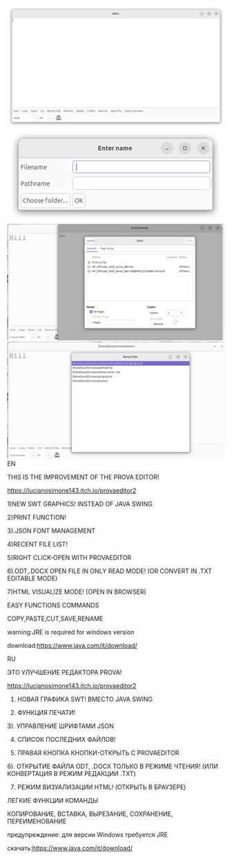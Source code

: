 <img src="https://github.com/simonov123/ProvaEditor2/blob/main/Screenshot%20from%202025-04-19%2012-56-59.png?raw=true">
<img src="https://github.com/simonov123/ProvaEditor2/blob/main/Screenshot%20from%202025-04-19%2012-57-30.png?raw=true">
<img src="https://github.com/simonov123/ProvaEditor2/blob/main/Screenshot%20from%202025-04-19%2012-58-56.png">
<img src="https://github.com/simonov123/ProvaEditor2/blob/main/Screenshot%20from%202025-04-19%2012-59-16.png?raw=true">
EN

THIS IS THE IMPROVEMENT OF THE PROVA EDITOR!

https://lucianosimone143.itch.io/provaeditor2

1)NEW SWT GRAPHICS! INSTEAD OF JAVA SWING

2)PRINT FUNCTION!

3).JSON FONT MANAGEMENT

4)RECENT FILE LIST!

5)RIGHT CLICK-OPEN WITH PROVAEDITOR

6).ODT,.DOCX OPEN FILE IN ONLY READ MODE! (OR CONVERT IN .TXT EDITABLE MODE)

7)HTML VISUALIZE MODE! (OPEN IN BROWSER)

EASY FUNCTIONS COMMANDS

COPY,PASTE,CUT,SAVE,RENAME

warning:JRE is required for windows version

download:https://www.java.com/it/download/


RU

ЭТО УЛУЧШЕНИЕ РЕДАКТОРА PROVA!

https://lucianosimone143.itch.io/provaeditor2

1) НОВАЯ ГРАФИКА SWT! ВМЕСТО JAVA SWING

2) ФУНКЦИЯ ПЕЧАТИ!

3). УПРАВЛЕНИЕ ШРИФТАМИ JSON

4) СПИСОК ПОСЛЕДНИХ ФАЙЛОВ!

5) ПРАВАЯ КНОПКА КНОПКИ-ОТКРЫТЬ С PROVAEDITOR

6). ОТКРЫТИЕ ФАЙЛА ODT, .DOCX ТОЛЬКО В РЕЖИМЕ ЧТЕНИЯ! (ИЛИ КОНВЕРТАЦИЯ В РЕЖИМ РЕДАКЦИИ .TXT)

7) РЕЖИМ ВИЗУАЛИЗАЦИИ HTML! (ОТКРЫТЬ В БРАУЗЕРЕ)

ЛЕГКИЕ ФУНКЦИИ КОМАНДЫ

КОПИРОВАНИЕ, ВСТАВКА, ВЫРЕЗАНИЕ, СОХРАНЕНИЕ, ПЕРЕИМЕНОВАНИЕ

предупреждение: для версии Windows требуется JRE

скачать:https://www.java.com/it/download/

